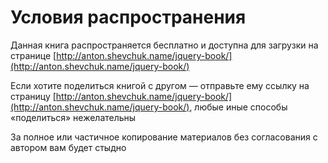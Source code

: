# Условия распространения

Данная книга распространяется бесплатно и доступна для загрузки на странице [http://anton.shevchuk.name/jquery-book/](http://anton.shevchuk.name/jquery-book/)

Если хотите поделиться книгой с другом — отправьте ему ссылку на страницу [http://anton.shevchuk.name/jquery-book/](http://anton.shevchuk.name/jquery-book/), любые иные способы «поделиться» нежелательны

За полное или частичное копирование материалов без согласования с автором вам будет стыдно



